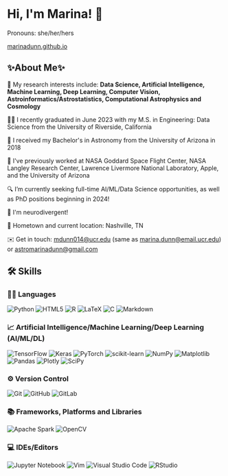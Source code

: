 # Hi, I'm Marina! 👋
Pronouns: she/her/hers


[marinadunn.github.io](https://marinadunn.github.io)

## ✨About Me✨

🔭 My research interests include: **Data Science, Artificial Intelligence, Machine Learning, Deep Learning, Computer Vision, Astroinformatics/Astrostatistics, Computational Astrophysics and Cosmology**

👩‍🎓 I recently graduated in June 2023 with my M.S. in Engineering: Data Science from the University of Riverside, California

🌌 I received my Bachelor's in Astronomy from the University of Arizona in 2018

🚀 I've previously worked at NASA Goddard Space Flight Center, NASA Langley Research Center, Lawrence Livermore National Laboratory, Apple, and the University of Arizona

🔍 I’m currently seeking full-time AI/ML/Data Science opportunities, as well as PhD positions beginning in 2024!

🧠 I'm neurodivergent!

📍 Hometown and current location: Nashville, TN

✉️ Get in touch: <mdunn014@ucr.edu> (same as <marina.dunn@email.ucr.edu>) or <astromarinadunn@gmail.com>

  
## 🛠️ Skills

  ### 👩‍💻 Languages
  ![Python](https://img.shields.io/badge/Python-3776AB?style=for-the-badge&logo=python&logoColor=white)
  ![HTML5](https://img.shields.io/badge/html5-%23E34F26.svg?style=for-the-badge&logo=html5&logoColor=white)
  ![R](https://img.shields.io/badge/r-%23276DC3.svg?style=for-the-badge&logo=r&logoColor=white)
  ![LaTeX](https://img.shields.io/badge/latex-%23008080.svg?style=for-the-badge&logo=latex&logoColor=white)
  ![C](https://img.shields.io/badge/c-%2300599C.svg?style=for-the-badge&logo=c&logoColor=white)
  ![Markdown](https://img.shields.io/badge/markdown-%23000000.svg?style=for-the-badge&logo=markdown&logoColor=white)


  ### 📈 Artificial Intelligence/Machine Learning/Deep Learning (AI/ML/DL)
  ![TensorFlow](https://img.shields.io/badge/TensorFlow-%23FF6F00.svg?style=for-the-badge&logo=TensorFlow&logoColor=white)
  ![Keras](https://img.shields.io/badge/Keras-%23D00000.svg?style=for-the-badge&logo=Keras&logoColor=white)
  ![PyTorch](https://img.shields.io/badge/PyTorch-%23EE4C2C.svg?style=for-the-badge&logo=PyTorch&logoColor=white)
  ![scikit-learn](https://img.shields.io/badge/scikit--learn-%23F7931E.svg?style=for-the-badge&logo=scikit-learn&logoColor=white)
  ![NumPy](https://img.shields.io/badge/numpy-%23013243.svg?style=for-the-badge&logo=numpy&logoColor=white)
  ![Matplotlib](https://img.shields.io/badge/Matplotlib-%23ffffff.svg?style=for-the-badge&logo=Matplotlib&logoColor=black)
  ![Pandas](https://img.shields.io/badge/pandas-%23150458.svg?style=for-the-badge&logo=pandas&logoColor=white)
  ![Plotly](https://img.shields.io/badge/Plotly-%233F4F75.svg?style=for-the-badge&logo=plotly&logoColor=white)
  ![SciPy](https://img.shields.io/badge/SciPy-%230C55A5.svg?style=for-the-badge&logo=scipy&logoColor=%white)


  ### ⚙️ Version Control
  ![Git](https://img.shields.io/badge/git-%23F05033.svg?style=for-the-badge&logo=git&logoColor=white)
  ![GitHub](https://img.shields.io/badge/github-%23121011.svg?style=for-the-badge&logo=github&logoColor=white)
  ![GitLab](https://img.shields.io/badge/gitlab-%23181717.svg?style=for-the-badge&logo=gitlab&logoColor=white)


  ### 📚 Frameworks, Platforms and Libraries
  ![Apache Spark](https://img.shields.io/badge/Apache%20Spark-FDEE21?style=flat-square&logo=apachespark&logoColor=black)
  ![OpenCV](https://img.shields.io/badge/opencv-%23white.svg?style=for-the-badge&logo=opencv&logoColor=white)

  ### 💻 IDEs/Editors
  ![Jupyter Notebook](https://img.shields.io/badge/jupyter-%23FA0F00.svg?style=for-the-badge&logo=jupyter&logoColor=white)
  ![Vim](https://img.shields.io/badge/VIM-%2311AB00.svg?style=for-the-badge&logo=vim&logoColor=white)
  ![Visual Studio Code](https://img.shields.io/badge/Visual%20Studio%20Code-0078d7.svg?style=for-the-badge&logo=visual-studio-code&logoColor=white)
  ![RStudio](https://img.shields.io/badge/RStudio-4285F4?style=for-the-badge&logo=rstudio&logoColor=white)

